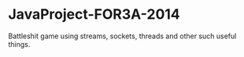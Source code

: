 JavaProject-FOR3A-2014
======================

Battleshit game using streams, sockets, threads and other such useful things.
